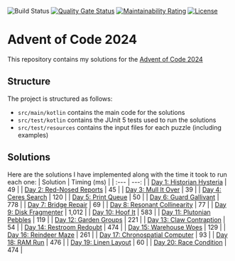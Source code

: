 ![Build Status](https://github.com/jwcarman/adventofcode2024/actions/workflows/maven.yml/badge.svg?branch=main)
[![Quality Gate Status](https://sonarcloud.io/api/project_badges/measure?project=jwcarman_adventofcode2024&metric=alert_status)](https://sonarcloud.io/summary/new_code?id=jwcarman_adventofcode2024)
[![Maintainability Rating](https://sonarcloud.io/api/project_badges/measure?project=jwcarman_adventofcode2024&metric=sqale_rating)](https://sonarcloud.io/summary/new_code?id=jwcarman_adventofcode2024)
[![License](https://img.shields.io/badge/License-Apache_2.0-blue.svg)](https://opensource.org/licenses/Apache-2.0)

# Advent of Code 2024

This repository contains my solutions for the [Advent of Code 2024](https://adventofcode.com/2024)

## Structure

The project is structured as follows:

* `src/main/kotlin` contains the main code for the solutions
* `src/test/kotlin` contains the JUnit 5 tests used to run the solutions
* `src/test/resources` contains the input files for each puzzle (including examples)

## Solutions

Here are the solutions I have implemented along with the time it took to run each one:
| Solution | Timing (ms) |
| :--- | ---: |
| [Day 1: Historian Hysteria](src/test/kotlin/adventofcode/Day01Test.kt) | 49 |
| [Day 2: Red-Nosed Reports](src/test/kotlin/adventofcode/Day02Test.kt) | 45 |
| [Day 3: Mull It Over](src/test/kotlin/adventofcode/Day03Test.kt) | 39 |
| [Day 4: Ceres Search](src/test/kotlin/adventofcode/Day04Test.kt) | 120 |
| [Day 5: Print Queue](src/test/kotlin/adventofcode/Day05Test.kt) | 50 |
| [Day 6: Guard Gallivant](src/test/kotlin/adventofcode/Day06Test.kt) | 778 |
| [Day 7: Bridge Repair](src/test/kotlin/adventofcode/Day07Test.kt) | 69 |
| [Day 8: Resonant Collinearity](src/test/kotlin/adventofcode/Day08Test.kt) | 77 |
| [Day 9: Disk Fragmenter](src/test/kotlin/adventofcode/Day09Test.kt) | 1,012 |
| [Day 10: Hoof It](src/test/kotlin/adventofcode/Day10Test.kt) | 583 |
| [Day 11: Plutonian Pebbles](src/test/kotlin/adventofcode/Day11Test.kt) | 119 |
| [Day 12: Garden Groups](src/test/kotlin/adventofcode/Day12Test.kt) | 221 |
| [Day 13: Claw Contraption](src/test/kotlin/adventofcode/Day13Test.kt) | 54 |
| [Day 14: Restroom Redoubt](src/test/kotlin/adventofcode/Day14Test.kt) | 474 |
| [Day 15: Warehouse Woes](src/test/kotlin/adventofcode/Day15Test.kt) | 129 |
| [Day 16: Reindeer Maze](src/test/kotlin/adventofcode/Day16Test.kt) | 261 |
| [Day 17: Chronospatial Computer](src/test/kotlin/adventofcode/Day17Test.kt) | 93 |
| [Day 18: RAM Run](src/test/kotlin/adventofcode/Day18Test.kt) | 476 |
| [Day 19: Linen Layout](src/test/kotlin/adventofcode/Day19Test.kt) | 60 |
| [Day 20: Race Condition](src/test/kotlin/adventofcode/Day20Test.kt) | 474 |
